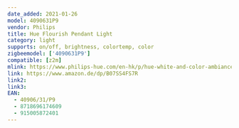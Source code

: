 ```yaml
---
date_added: 2021-01-26
model: 4090631P9
vendor: Philips
title: Hue Flourish Pendant Light
category: light
supports: on/off, brightness, colortemp, color
zigbeemodel: ['4090631P9']
compatible: [z2m]
mlink: https://www.philips-hue.com/en-hk/p/hue-white-and-color-ambiance-flourish-pendant-light/4090631P9
link: https://www.amazon.de/dp/B07SS4FS7R
link2: 
link3: 
EAN: 
  - 40906/31/P9
  - 8718696174609
  - 915005872401
---
```

